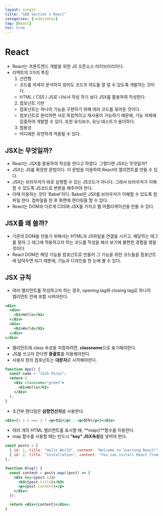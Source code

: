 ```yaml
---
layout: single
title: "SEB Section 1 React"
categories: [codestates]
tag: [React]
toc: true
---
```


# React

- React는 프론트엔드 개발을 위한 JS 오픈소스 라이브러리이다.
- 리엑트의 3가지 특징
  1. 선언형
  - 코드를 자세히 분석하지 않아도 코드의 의도를 잘 알 수 있도록 개발하는 것이다.
  - HTML / CSS / JS로 나눠서 작성 하기 보다 JSX를 활용하여 작성한다.
  2. 컴포넌트 기반
  - 컴포넌트는 하나의 기능을 구현하기 위해 여러 코드를 묶어둔 것이다.
  - 컴포넌트로 분리하면 서로 독립적이고 재사용이 가능하기 때문에, 기능 자체에 집중하여
    개발할 수 있다. 또한 유지보수, 유닛 테스트가 용이하다.
  3. 범용성
  - 어디에든 유연하게 적용될 수 있다.

## JSX는 무엇일까?

- React는 JSX를 활용하여 작성을 한다고 하였다. 그렇다면 JSX는 무엇일까?
- JSX는 JS를 확장한 문법이다. 이 문법을 이용하여 React의 엘리먼트를 만들 수 있다.
- JSX는 브라우저가 바로 실행할 수 있는 JS코드가 아니다. 그래서 브라우저가 이해할 수 있도록 JS코드로 변환을 해주어야 한다.
- 이때 이용하는 것이 'Babel'이다. Babel은 JSX를 브라우저가 이해할 수 있도록 컴파일 한다. 컴파일을 한 후 화면에 렌더링을 할 수 있다.
- React는 DOM과 다르게 CSS와 JSX를 가지고 웹 어플리케이션을 만들 수 있다.

## JSX를 왜 쓸까?

- 기존의 DOM을 만들기 위해서는 HTML과 JS파일을 연결을 시키고, 해당하는 태그를 찾아 그 태그에 적용하고자 하는 코드를 작성을 해서 보기에 불편한 경험을 했을 것이다.
- React DOM은 해당 기능을 컴포넌트로 만들어 그 기능을 위한 코드들을 컴포넌트에 담아두면 되기 때문에, 기능과 디자인을 한 눈에 볼 수 있다.

## JSX 규칙

- 여러 엘리먼트를 작성하고자 하는 경우, opening tag와 closing tag로 하나의  
  엘리먼트 안에 포함 시켜야한다.

```jsx
<div>
  <div>
    <h1>Hello</h1>
  </div>
  <div>
    <h2>World</h2>
  </div>
</div>
```

- 엘리먼트에 class 속성을 지정하려면, **classname**으로 표기해야한다.
- JS를 쓰고자 한다면 **중괄호**를 이용해야한다.
- 사용자 정의 컴포넌트는 **대문자**로 시작해야한다.

```jsx
function App() {
  const name = "Josh Peraz";
  return (
    <div classname="greet">
      <h1>Hello</h1>
    </div>
  );
}
```

- 조건부 렌더링은 **삼항연산자**를 사용한다.

```jsx
<div>{1 + 1 === 2 ? <p>정답</p> : <p>탈락</p>}</div>
```

- 여러 개의 HTML 엘리먼트를 표시할 때, **map()**함수를 이용한다.
- map 함수를 사용할 때는 반드시 **"key" JSX속성**을 넣어야 한다.

```jsx
const posts = [
  { id: 1, title: "Hello World", content: "Welcome to learning React!" },
  { id: 2, title: "Installation", content: "You can install React from npm." },
];

function Blog() {
  const content = posts.map((post) => {
    <div key={post.id}>
      <h3>{post.title}</h3>
      <p>{post.content}</p>
    </div>;
  });

  return <div>{content}</div>;
}
```
